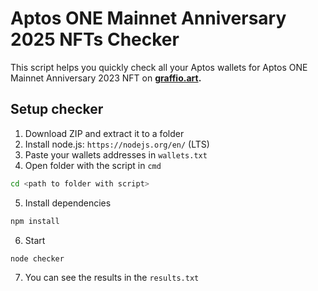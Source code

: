 # Aptos ONE Mainnet Anniversary 2025 NFTs Checker

This script helps you quickly check all your Aptos wallets for Aptos ONE Mainnet Anniversary 2023 NFT on <b>[graffio.art](https://graffio.art/).</b>

## Setup checker

1) Download ZIP and extract it to a folder
2) Install node.js: `https://nodejs.org/en/` (LTS)
3) Paste your wallets addresses in `wallets.txt`
4) Open folder with the script in `cmd`
```bash
cd <path to folder with script>
```
5) Install dependencies
```bash
npm install
```
6) Start
```bash
node checker
```
7) You can see the results in the `results.txt`
